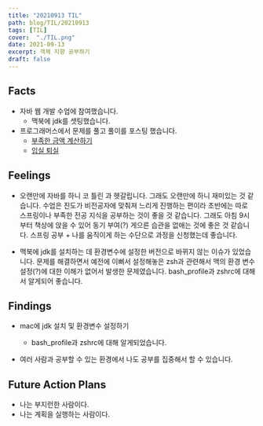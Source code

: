 ```yaml
---
title: "20210913 TIL"
path: blog/TIL/20210913
tags: [TIL]
cover:  "./TIL.png"
date: 2021-09-13
excerpt: 객체 지향 공부하기
draft: false
---
```


## Facts

* 자바 웹 개발 수업에 참여했습니다. 
    * 맥북에 jdk를 셋팅했습니다.
* 프로그래머스에서 문제를 풀고 풀이를 포스팅 했습니다. 
    * [부족한 금액 계산하기](https://hyejineee.github.io/blog/daily-calculate-shortfall)
    * [입실 퇴실](https://hyejineee.github.io/blog/daily-in-out)




## Feelings

* 오랜만에 자바를 하니 코 틀린 과 헷갈립니다. 그래도 오랜만에 하니 재미있는 것 같습니다. 수업은 진도가 비전공자에 맞춰져 느리게 진행하는 편이라 초반에는 따로 스프링이나 부족한 전공 지식을 공부하는 것이 좋을 것 같습니다. 그래도 아침 9시부터 책상에 앉을 수 있어 동기 부여(?) 게으른 습관을 없애는 것에 좋은 것 같습니다. 스프링 공부 + 나를 움직이게 하는 수단으로 과정을 신청했는데 좋습니다. 

* 맥북에 jdk를 설치하는 데 환경변수에 설정한 버전으로 바뀌지 않는 이슈가 있었습니다. 문제를 해결하면서 예전에 이뻐서 설정해놓은 zsh과 관련해서 맥의 환경 변수 설정(?)에 대한 이해가 없어서 발생한 문제였습니다. bash_profile과 zshrc에 대해서 알게되어 좋습니다.  
 
## Findings

* mac에 jdk 설치 및 환경변수 설정하기 
    * bash_profile과 zshrc에 대해 알게되었습니다.

* 여러 사람과 공부할 수 있는 환경에서 나도 공부를 집중해서 할 수 있습니다. 


## Future Action Plans

* 나는 부지런한 사람이다. 
* 나는 계획을 실행하는 사람이다.








